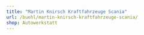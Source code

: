 ```yaml
---
title: "Martin Knirsch Kraftfahrzeuge Scania"
url: /buehl/martin-knirsch-kraftfahrzeuge-scania/
shop: Autowerkstatt
---
```

